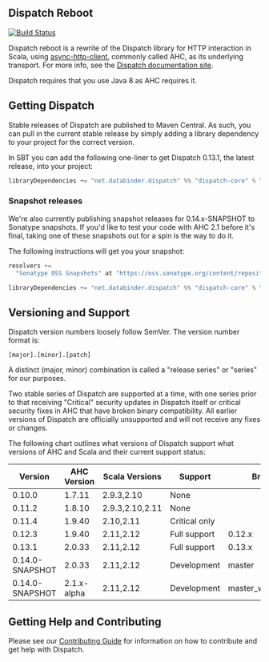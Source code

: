 Dispatch Reboot
---------------

[![Build Status](https://travis-ci.org/dispatch/reboot.svg?branch=master)](https://travis-ci.org/dispatch/reboot)

Dispatch reboot is a rewrite of the Dispatch library for HTTP interaction in Scala, using
[async-http-client][async], commonly called AHC, as its underlying transport. For more info, see the
[Dispatch documentation site][docs].

Dispatch requires that you use Java 8 as AHC requires it.

[docs]: https://dispatch.github.io/reboot/Dispatch.html
[async]: https://github.com/AsyncHttpClient/async-http-client

## Getting Dispatch

Stable releases of Dispatch are published to Maven Central. As such, you can pull in the current
stable release by simply adding a library dependency to your project for the correct version.

In SBT you can add the following one-liner to get Dispatch 0.13.1, the latest release, into your
project:

```scala
libraryDependencies += "net.databinder.dispatch" %% "dispatch-core" % "0.13.1"
```

### Snapshot releases

We're also currently publishing snapshot releases for 0.14.x-SNAPSHOT to Sonatype snapshots.
If you'd like to test your code with AHC 2.1 before it's final, taking one of these snapshots
out for a spin is the way to do it.

The following instructions will get you your snapshot:

```scala
resolvers +=
  "Sonatype OSS Snapshots" at "https://oss.sonatype.org/content/repositories/snapshots"

libraryDependencies += "net.databinder.dispatch" %% "dispatch-core" % "0.14.0-SNAPSHOT"
```

## Versioning and Support

Dispatch version numbers loosely follow SemVer. The version number format is:

```
[major].[minor].[patch]
```

A distinct (major, minor) combination is called a "release series" or "series" for our purposes.

Two stable series of Dispatch are supported at a time, with one series prior to that receiving
"Critical" security updates in Dispatch itself or critical security fixes in AHC that have broken
binary compatibility. All earlier versions of Dispatch are officially unsupported and will not
receive any fixes or changes.

The following chart outlines what versions of Dispatch support what versions of AHC and Scala and
their current support status:

|Version           | AHC Version  |Scala Versions |Support       |Branch
|------------------|--------------|---------------|--------------|---------------------------------|
|0.10.0            |1.7.11        |2.9.3,2.10     |None          |                                 |
|0.11.2            |1.8.10        |2.9.3,2.10,2.11|None          |                                 |
|0.11.4            |1.9.40        |2.10,2.11      |Critical only |                                 |
|0.12.3            |1.9.40        |2.11,2.12      |Full support  |0.12.x                           |
|0.13.1            |2.0.33        |2.11,2.12      |Full support  |0.13.x                           |
|0.14.0-SNAPSHOT   |2.0.33        |2.11,2.12      |Development   |master                           |
|0.14.0-SNAPSHOT   |2.1.x-alpha   |2.11,2.12      |Development   |master_with_ahc2.1               |

## Getting Help and Contributing

Please see our [Contributing Guide][contributing] for information on how to contribute and get help
with Dispatch.

[contributing]: https://github.com/dispatch/reboot/blob/master/CONTRIBUTING.md
